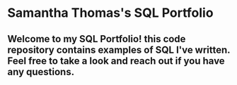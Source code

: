 # Samantha Thomas's SQL Portfolio

## Welcome to my SQL Portfolio! this code repository contains examples of SQL I've written. Feel free to take a look and reach out if you have any questions.
